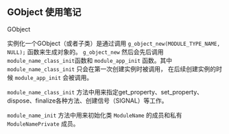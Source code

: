 ## GObject 使用笔记
GObject

实例化一个GObject（或者子类）是通过调用 `g_object_new(MODULE_TYPE_NAME, NULL);` 函数来生成对象的。 `g_object_new` 然后会先后调用 `module_name_class_init`函数和 `module_app_init` 函数。其中 `module_name_class_init` 只会在第一次创建实例时被调用， 在后续创建实例的时候 `module_app_init` 会被调用。


`module_name_class_init` 方法中用来指定get_property、set_property、dispose、finalize各种方法、创建信号（SIGNAL）等工作。

`module_name_init` 方法中用来初始化类 `ModuleName` 的成员和私有 `ModuleNamePrivate` 成员。
